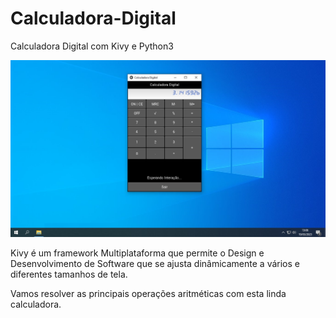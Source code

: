 # Calculadora-Digital

Calculadora Digital com Kivy e Python3

![Screenshot](screen.jpg)

Kivy é um framework Multiplataforma que permite o Design e Desenvolvimento de Software
que se ajusta dinâmicamente a vários e diferentes tamanhos de tela.

Vamos resolver as principais operações aritméticas com esta linda calculadora.
